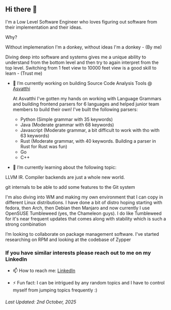 ## Hi there 👋

I'm a Low Level Software Engineer who loves figuring out software from their implementation and their ideas.

Why?

Without implemenation I'm a donkey, without ideas I'm a donkey - (By me)

Diving deep into software and systems gives me a unique ability to understand from the bottom level and then try to again interpret from the top level. Switching from 1 feet view to 10000 feet view is a good skill to learn - (Trust me)

- 🔭 I’m currently working on building Source Code Analysis Tools @ [Asvatthi](https://asvatthi.com)

  At Asvatthi I've gotten my hands on working with Language Grammars and building frontend parsers for 6 languages and helped junior team members to build their own!
  I've built the following parsers:
  * Python (Simple grammar with 35 keywords)
  * Java (Moderate grammar with 68 keywords)
  * Javascript (Moderate grammar, a bit difficult to work with tho with 63 keywords)
  * Rust (Moderate grammar, with 40 keywords. Building a parser in Rust for Rust was fun)
  * Go
  * C++


- 🌱 I’m currently learning about the following topic: 

LLVM IR. Compiler backends are just a whole new world.

git internals to be able to add some features to the Git system

I'm also diving into WM and making my own environment that I can copy in different Linux distributions. I have done a bit of distro hoping starting with fedora, then Arch, then Debian then Manjaro and now currently I use OpenSUSE Tumbleweed (yes, the Chameleon guys). I do like Tumbleweed for it's near frequent updates that comes along with stability which is such a strong combination

I’m looking to collaborate on package management software. I've started researching on RPM and looking at the codebase of Zypper

### If you have similar interests please reach out to me on my LinkedIn

-  📫 How to reach me: [LinkedIn](https://www.linkedin.com/in/wesley-lewis-859933234/)

-  ⚡ Fun fact: I can be intrigued by any random topics and I have to control myself from jumping topics frequently :)


###### Last Updated: 2nd October, 2025
<!--
**wesley-lewis/wesley-lewis** is a ✨ _special_ ✨ repository because its `README.md` (this file) appears on your GitHub profile.

Here are some ideas to get you started:

- 🔭 I’m currently working on ...
- 🌱 I’m currently learning ...
- 👯 I’m looking to collaborate on ...
- 🤔 I’m looking for help with ...
- 💬 Ask me about ...
- 📫 How to reach me: ...
- 😄 Pronouns: ...
- ⚡ Fun fact: ...
-->

